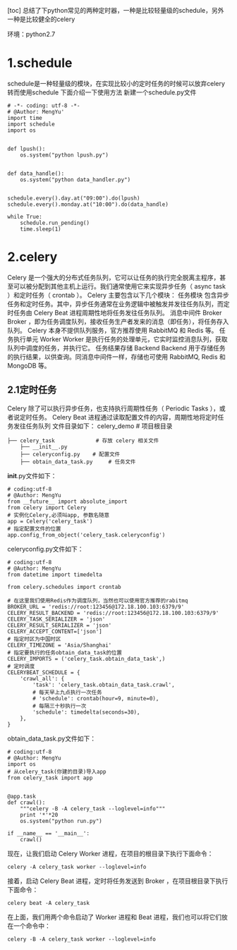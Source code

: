 [toc]
总结了下python常见的两种定时器，一种是比较轻量级的schedule，另外一种是比较健全的celery

环境：python2.7
# 1.schedule
schedule是一种轻量级的模块，在实现比较小的定时任务的时候可以放弃celery转而使用schedule
下面介绍一下使用方法
新建一个schedule.py文件
```
# -*- coding: utf-8 -*-
# @Author: MengYu'
import time
import schedule
import os


def lpush():
    os.system("python lpush.py")


def data_handle():
    os.system("python data_handler.py")


schedule.every().day.at("09:00").do(lpush)
schedule.every().monday.at("10:00").do(data_handle)

while True:
    schedule.run_pending()
    time.sleep(1)

```
# 2.celery
Celery 是一个强大的分布式任务队列，它可以让任务的执行完全脱离主程序，甚至可以被分配到其他主机上运行。我们通常使用它来实现异步任务（ async task ）和定时任务（ crontab ）。
Celery 主要包含以下几个模块：
任务模块
包含异步任务和定时任务。其中，异步任务通常在业务逻辑中被触发并发往任务队列，而定时任务由 Celery Beat 进程周期性地将任务发往任务队列。
消息中间件 Broker
Broker ，即为任务调度队列，接收任务生产者发来的消息（即任务），将任务存入队列。 Celery 本身不提供队列服务，官方推荐使用 RabbitMQ 和 Redis 等。
任务执行单元 Worker
Worker 是执行任务的处理单元，它实时监控消息队列，获取队列中调度的任务，并执行它。
任务结果存储 Backend
Backend 用于存储任务的执行结果，以供查询。同消息中间件一样，存储也可使用 RabbitMQ, Redis 和 MongoDB 等。
## 2.1定时任务
Celery 除了可以执行异步任务，也支持执行周期性任务（ Periodic Tasks ），或者说定时任务。 Celery Beat 进程通过读取配置文件的内容，周期性地将定时任务发往任务队列
文件目录如下：
celery_demo                    # 项目根目录

    ├── celery_task             # 存放 celery 相关文件
        ├── __init__.py
        ├── celeryconfig.py    # 配置文件
        ├── obtain_data_task.py     # 任务文件
        
__init__.py文件如下：
```
# coding:utf-8
# @Author: MengYu
from __future__ import absolute_import
from celery import Celery
# 实例化Celery,必须叫app, 参数名随意
app = Celery('celery_task')
# 指定配置文件的位置
app.config_from_object('celery_task.celeryconfig')
```
celeryconfig.py文件如下：
```
# coding:utf-8
# @Author: MengYu
from datetime import timedelta

from celery.schedules import crontab

# 在这里我们使用Redis作为调度队列，当然也可以使用官方推荐的rabitmq
BROKER_URL = 'redis://root:123456@172.18.100.103:6379/9'
CELERY_RESULT_BACKEND = 'redis://root:123456@172.18.100.103:6379/9'
CELERY_TASK_SERIALIZER = 'json'
CELERY_RESULT_SERIALIZER = 'json'
CELERY_ACCEPT_CONTENT=['json']
# 指定时区为中国时区
CELERY_TIMEZONE = 'Asia/Shanghai'
# 指定要执行的任务obtain_data_task的位置
CELERY_IMPORTS = ('celery_task.obtain_data_task',)
# 定时调度
CELERYBEAT_SCHEDULE = {
    'crawl_all': {
        'task': 'celery_task.obtain_data_task.crawl',
        # 每天早上九点执行一次任务
        # 'schedule': crontab(hour=9, minute=0),
        # 每隔三十秒执行一次
        'schedule': timedelta(seconds=30),
    },
}
```
obtain_data_task.py文件如下：
```
# coding:utf-8
# @Author: MengYu
import os
# 从celery_task(你建的目录)导入app
from celery_task import app


@app.task
def crawl():
    """celery -B -A celery_task --loglevel=info"""
    print '*'*20
    os.system("python run.py")

if __name__ == '__main__':
    crawl()
```
现在，让我们启动 Celery Worker 进程，在项目的根目录下执行下面命令：
```
celery -A celery_task worker --loglevel=info
 ```
接着，启动 Celery Beat 进程，定时将任务发送到 Broker ，在项目根目录下执行下面命令：
```
celery beat -A celery_task
```
在上面，我们用两个命令启动了 Worker 进程和 Beat 进程，我们也可以将它们放在一个命令中：
```
celery -B -A celery_task worker --loglevel=info
```
